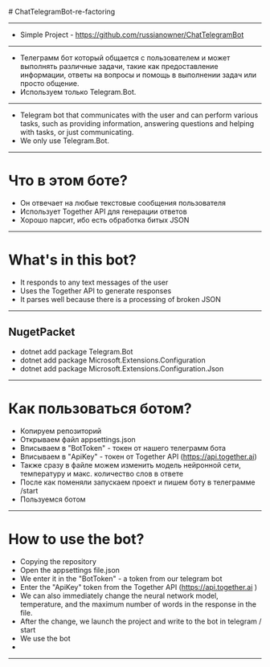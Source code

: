 ﻿﻿# ChatTelegramBot-re-factoring

---

- Simple Project - https://github.com/russianowner/ChatTelegramBot

---

- Телеграмм бот который общается с пользователем и может выполнять различные задачи, такие как предоставление информации, ответы на вопросы и помощь в выполнении задач или просто общение.
- Используем только Telegram.Bot.

---

- Telegram bot that communicates with the user and can perform various tasks, such as providing information, answering questions and helping with tasks, or just communicating.
- We only use Telegram.Bot.

---

# Что в этом боте?

- Он отвечает на любые текстовые сообщения пользователя
- Использует Together API для генерации ответов
- Хорошо парсит, ибо есть обработка битых JSON

---

# What's in this bot?

- It responds to any text messages of the user
- Uses the Together API to generate responses
- It parses well because there is a processing of broken JSON

---

## NugetPacket
- dotnet add package Telegram.Bot
- dotnet add package Microsoft.Extensions.Configuration
- dotnet add package Microsoft.Extensions.Configuration.Json

---

# Как пользоваться ботом?

- Копируем репозиторий
- Открываем файл appsettings.json
- Вписываем в "BotToken" - токен от нашего телеграмм бота
- Вписываем в "ApiKey" - токен от Together API (https://api.together.ai)
- Также сразу в файле можем изменить модель нейронной сети, температуру и макс. количество слов в ответе
- После как поменяли запускаем проект и пишем боту в телеграмме /start
- Пользуемся ботом

---

# How to use the bot?

- Copying the repository
- Open the appsettings file.json
- We enter it in the "BotToken" - a token from our telegram bot
- Enter the "ApiKey" token from the Together API (https://api.together.ai )
- We can also immediately change the neural network model, temperature, and the maximum number of words in the response in the file.
- After the change, we launch the project and write to the bot in telegram / start
- We use the bot
- 
---
